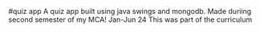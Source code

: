 #quiz app
A quiz app built using java swings and mongodb.
Made duriing second semester of my MCA!
Jan-Jun 24
This was part of the curriculum
